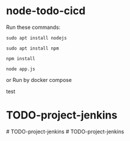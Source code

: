 # node-todo-cicd

Run these commands:


`sudo apt install nodejs`


`sudo apt install npm`


`npm install`

`node app.js`

or Run by docker compose

test

# TODO-project-jenkins
#   T O D O - p r o j e c t - j e n k i n s  
 # TODO-project-jenkins
